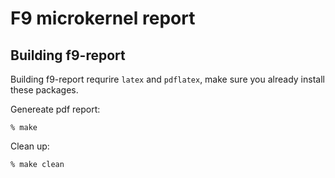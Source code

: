 # F9 microkernel report

## Building f9-report

Building f9-report requrire `latex` and `pdflatex`, make sure you already install these packages.



Genereate pdf report:

```
% make
```

Clean up:

```
% make clean
```







